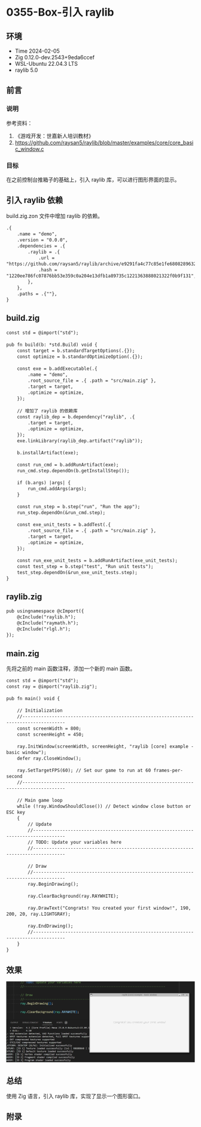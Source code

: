 # 0355-Box-引入 raylib

## 环境

- Time 2024-02-05
- Zig 0.12.0-dev.2543+9eda6ccef
- WSL-Ubuntu 22.04.3 LTS
- raylib 5.0

## 前言

### 说明

参考资料：

1. 《游戏开发：世嘉新人培训教材》
2. <https://github.com/raysan5/raylib/blob/master/examples/core/core_basic_window.c>

### 目标

在之前控制台推箱子的基础上，引入 raylib 库，可以进行图形界面的显示。

## 引入 raylib 依赖

build.zig.zon 文件中增加 raylib 的依赖。

```zig
.{
    .name = "demo",
    .version = "0.0.0",
    .dependencies = .{
        .raylib = .{
            .url = "https://github.com/raysan5/raylib/archive/e9291fa4c77c85e1fe6808289632e5ce4a93eed6.tar.gz",
            .hash = "1220ee786fc07876bb53e359c0a204e13dfb1a89735c1221363888021322f0b9f131",
        },
    },
    .paths = .{""},
}
```

## build.zig

```zig
const std = @import("std");

pub fn build(b: *std.Build) void {
    const target = b.standardTargetOptions(.{});
    const optimize = b.standardOptimizeOption(.{});

    const exe = b.addExecutable(.{
        .name = "demo",
        .root_source_file = .{ .path = "src/main.zig" },
        .target = target,
        .optimize = optimize,
    });

    // 增加了 raylib 的依赖库
    const raylib_dep = b.dependency("raylib", .{
        .target = target,
        .optimize = optimize,
    });
    exe.linkLibrary(raylib_dep.artifact("raylib"));

    b.installArtifact(exe);

    const run_cmd = b.addRunArtifact(exe);
    run_cmd.step.dependOn(b.getInstallStep());

    if (b.args) |args| {
        run_cmd.addArgs(args);
    }

    const run_step = b.step("run", "Run the app");
    run_step.dependOn(&run_cmd.step);

    const exe_unit_tests = b.addTest(.{
        .root_source_file = .{ .path = "src/main.zig" },
        .target = target,
        .optimize = optimize,
    });

    const run_exe_unit_tests = b.addRunArtifact(exe_unit_tests);
    const test_step = b.step("test", "Run unit tests");
    test_step.dependOn(&run_exe_unit_tests.step);
}
```

## raylib.zig

```zig
pub usingnamespace @cImport({
    @cInclude("raylib.h");
    @cInclude("raymath.h");
    @cInclude("rlgl.h");
});
```

## main.zig

先将之前的 main 函数注释，添加一个新的 main 函数。

```zig
const std = @import("std");
const ray = @import("raylib.zig");

pub fn main() void {

    // Initialization
    //--------------------------------------------------------------------------------------
    const screenWidth = 800;
    const screenHeight = 450;

    ray.InitWindow(screenWidth, screenHeight, "raylib [core] example - basic window");
    defer ray.CloseWindow();

    ray.SetTargetFPS(60); // Set our game to run at 60 frames-per-second
    //--------------------------------------------------------------------------------------

    // Main game loop
    while (!ray.WindowShouldClose()) // Detect window close button or ESC key
    {
        // Update
        //----------------------------------------------------------------------------------
        // TODO: Update your variables here
        //----------------------------------------------------------------------------------

        // Draw
        //----------------------------------------------------------------------------------
        ray.BeginDrawing();

        ray.ClearBackground(ray.RAYWHITE);

        ray.DrawText("Congrats! You created your first window!", 190, 200, 20, ray.LIGHTGRAY);

        ray.EndDrawing();
        //----------------------------------------------------------------------------------
    }
}
```

## 效果

![raylib 简单窗口][1]

## 总结

使用 Zig 语言，引入 raylib 库，实现了显示一个图形窗口。

[1]: images/raylib-hello.png

## 附录
